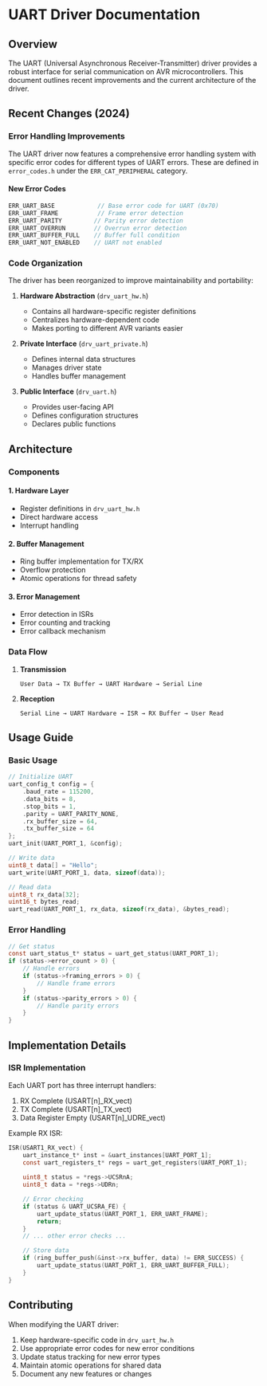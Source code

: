 # UART Driver Documentation

## Overview
The UART (Universal Asynchronous Receiver-Transmitter) driver provides a robust interface for serial communication on AVR microcontrollers. This document outlines recent improvements and the current architecture of the driver.

## Recent Changes (2024)

### Error Handling Improvements
The UART driver now features a comprehensive error handling system with specific error codes for different types of UART errors. These are defined in `error_codes.h` under the `ERR_CAT_PERIPHERAL` category.

#### New Error Codes
```c
ERR_UART_BASE            // Base error code for UART (0x70)
ERR_UART_FRAME           // Frame error detection
ERR_UART_PARITY         // Parity error detection
ERR_UART_OVERRUN        // Overrun error detection
ERR_UART_BUFFER_FULL    // Buffer full condition
ERR_UART_NOT_ENABLED    // UART not enabled
```

### Code Organization
The driver has been reorganized to improve maintainability and portability:

1. **Hardware Abstraction** (`drv_uart_hw.h`)
   - Contains all hardware-specific register definitions
   - Centralizes hardware-dependent code
   - Makes porting to different AVR variants easier

2. **Private Interface** (`drv_uart_private.h`)
   - Defines internal data structures
   - Manages driver state
   - Handles buffer management

3. **Public Interface** (`drv_uart.h`)
   - Provides user-facing API
   - Defines configuration structures
   - Declares public functions

## Architecture

### Components

#### 1. Hardware Layer
- Register definitions in `drv_uart_hw.h`
- Direct hardware access
- Interrupt handling

#### 2. Buffer Management
- Ring buffer implementation for TX/RX
- Overflow protection
- Atomic operations for thread safety

#### 3. Error Management
- Error detection in ISRs
- Error counting and tracking
- Error callback mechanism

### Data Flow
1. **Transmission**
   ```
   User Data → TX Buffer → UART Hardware → Serial Line
   ```

2. **Reception**
   ```
   Serial Line → UART Hardware → ISR → RX Buffer → User Read
   ```

## Usage Guide

### Basic Usage
```c
// Initialize UART
uart_config_t config = {
    .baud_rate = 115200,
    .data_bits = 8,
    .stop_bits = 1,
    .parity = UART_PARITY_NONE,
    .rx_buffer_size = 64,
    .tx_buffer_size = 64
};
uart_init(UART_PORT_1, &config);

// Write data
uint8_t data[] = "Hello";
uart_write(UART_PORT_1, data, sizeof(data));

// Read data
uint8_t rx_data[32];
uint16_t bytes_read;
uart_read(UART_PORT_1, rx_data, sizeof(rx_data), &bytes_read);
```

### Error Handling
```c
// Get status
const uart_status_t* status = uart_get_status(UART_PORT_1);
if (status->error_count > 0) {
    // Handle errors
    if (status->framing_errors > 0) {
        // Handle frame errors
    }
    if (status->parity_errors > 0) {
        // Handle parity errors
    }
}
```

## Implementation Details

### ISR Implementation
Each UART port has three interrupt handlers:
1. RX Complete (USART[n]_RX_vect)
2. TX Complete (USART[n]_TX_vect)
3. Data Register Empty (USART[n]_UDRE_vect)

Example RX ISR:
```c
ISR(USART1_RX_vect) {
    uart_instance_t* inst = &uart_instances[UART_PORT_1];
    const uart_registers_t* regs = uart_get_registers(UART_PORT_1);
    
    uint8_t status = *regs->UCSRnA;
    uint8_t data = *regs->UDRn;

    // Error checking
    if (status & UART_UCSRA_FE) {
        uart_update_status(UART_PORT_1, ERR_UART_FRAME);
        return;
    }
    // ... other error checks ...

    // Store data
    if (ring_buffer_push(&inst->rx_buffer, data) != ERR_SUCCESS) {
        uart_update_status(UART_PORT_1, ERR_UART_BUFFER_FULL);
    }
}
```

## Contributing
When modifying the UART driver:
1. Keep hardware-specific code in `drv_uart_hw.h`
2. Use appropriate error codes for new error conditions
3. Update status tracking for new error types
4. Maintain atomic operations for shared data
5. Document any new features or changes
